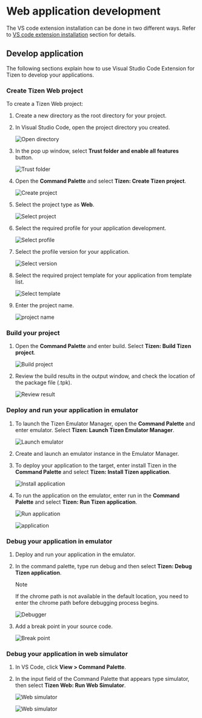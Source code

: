 # Web application development

The VS code extension installation can be done in two different ways. Refer to [VS code extension installation](dotnet.md) section for details. 

## Develop application

The following sections explain how to use Visual Studio Code Extension for Tizen to develop your applications.

### Create Tizen Web project

To create a Tizen Web project:

1. Create a new directory as the root directory for your project.

2. In Visual Studio Code, open the project directory you created.

   ![Open directory](media/web_directory.png)

3. In the pop up window, select **Trust folder and enable all features** button.

   ![Trust folder](media/web_trust.png)

4. Open the **Command Palette** and select **Tizen: Create Tizen project**.

   ![Create project](media/web_project_create.png)

5. Select the project type as **Web**.

   ![Select project](media/web_project_type.png)

6. Select the required profile for your application development.

   ![Select profile](media/web_project_profile.png)

7. Select the profile version for your application.

   ![Select version](media/web_profile_version.png)

8. Select the required project template for your application from template list.

   ![Select template](media/web_project_template.png)

9. Enter the project name.

   ![project name](media/web_project_name.png)


### Build your project

1. Open the **Command Palette** and enter build. Select **Tizen: Build Tizen project**.

   ![Build project](media/web_build.png)

2. Review the build results in the output window, and check the location of the package file (.tpk).

   ![Review result](media/web_build_review.png)

### Deploy and run your application in emulator

1. To launch the Tizen Emulator Manager, open the **Command Palette** and enter emulator. Select **Tizen: Launch Tizen Emulator Manager**.

   ![Launch emulator](media/web_deploy.png)

2. Create and launch an emulator instance in the Emulator Manager.

3. To deploy your application to the target, enter install Tizen in the **Command Palette** and select **Tizen: Install Tizen application**.

   ![Install application](media/web_install_app.png)

4. To run the application on the emulator, enter run in the **Command Palette** and select **Tizen: Run Tizen application**.

   ![Run application](media/web_run_app1.png)

   ![application](media/web_run_app2.png)

### Debug your application in emulator

1. Deploy and run your application in the emulator.

2. In the command palette, type run debug and then select **Tizen: Debug Tizen application**.

   > [!NOTE] 
   > If the chrome path is not available in the default location, you need to enter the chrome path before debugging process begins.

   ![Debugger](media/web_debug.png)

3. Add a break point in your source code.

   ![Break point](media/web_add_breakpoint.png)

### Debug your application in web simulator

1. In VS Code, click **View &gt; Command Palette**.

2. In the input field of the Command Palette that appears type simulator, then select **Tizen Web: Run Web Simulator**.

   ![Web simulator](media/web_debug_simulator1.png)

   ![Web simulator](media/web_debug_simulator2.png)
